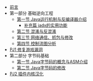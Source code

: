 <!-- Docsify/_sidebar.md -->
- [前言](/) 
- 第一部分 基础逆向工程
  - [第一节 Java运行机制与反编译器介绍](/part1/chapter1/L1)
    - [补充篇 jadx的实用功能](/part1/chapter1/EX1)
  - [第二节 混淆与反混淆](/part1/chapter2/L2)
  - [第三节 网络通信、抓包与修改](/part1/chapter3/L3)
  - [第四节 控制流图分析](/part1/chapter4/L4)
- [PJ1 修复游戏漏洞](pj1/PJ1)
- 第二部分 字节码基础
  - [第一节 Java字节码的概念与ASM介绍](/part2/chapter1/L1)
  - [第二节 Java字节码的修改](/part2/chapter2/L2)
- [PJ2 插件内核汉化](pj2/PJ2)